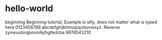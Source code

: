 # hello-world
beginning
Beginning tutorial, Example is silly, does not matter what is typed here 0123456789 abcdefghijklmnopqrstuvwxyz.
Reverse zyxwvutsrqponmlkjihgfedcba 9876543210
